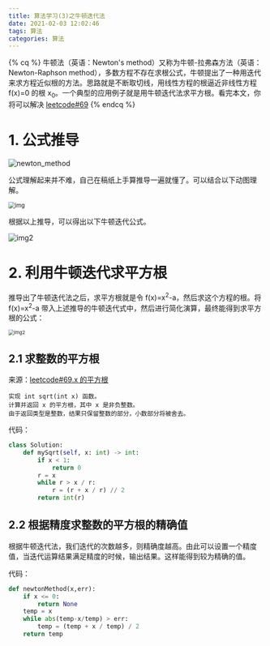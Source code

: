 ```yaml
---
title: 算法学习(3)之牛顿迭代法
date: 2021-02-03 12:02:46
tags: 算法
categories: 算法
---
```


{% cq %} 牛顿法（英语：Newton's method）又称为牛顿-拉弗森方法（英语：Newton-Raphson method），多数方程不存在求根公式，牛顿提出了一种用迭代来求方程近似根的方法。思路就是不断取切线，用线性方程的根逼近非线性方程 f(x)=0 的根 x<sub>0</sub>。一个典型的应用例子就是用牛顿迭代法求平方根。看完本文，你将可以解决 [leetcode#69](https://leetcode-cn.com/problems/sqrtx/) {% endcq %}

<!-- more -->

# 1. 公式推导

![newton_method](https://s3.ax1x.com/2021/02/03/yK5Z9K.png)

公式理解起来并不难，自己在稿纸上手算推导一遍就懂了。可以结合以下动图理解。

<img src="https://s3.ax1x.com/2021/02/03/yK5bvD.gif" alt="img" style="zoom: 80%;" />

根据以上推导，可以得出以下牛顿迭代公式。

<img src="https://s3.ax1x.com/2021/02/03/yKIoZj.png" alt="img2" style="zoom: 100%;" />

# 2. 利用牛顿迭代求平方根

推导出了牛顿迭代法之后，求平方根就是令 f(x)=x<sup>2</sup>-a，然后求这个方程的根。将 f(x)=x<sup>2</sup>-a 带入上述推导的牛顿迭代式中，然后进行简化演算，最终能得到求平方根的公式：

<img src="https://s3.ax1x.com/2021/02/03/yKTBEd.png" alt="img2" style="zoom: 67%;" />

## 2.1 求整数的平方根

来源：[leetcode#69.x 的平方根](https://leetcode-cn.com/problems/sqrtx/)

```
实现 int sqrt(int x) 函数。
计算并返回 x 的平方根，其中 x 是非负整数。
由于返回类型是整数，结果只保留整数的部分，小数部分将被舍去。
```

代码：

```python
class Solution:
    def mySqrt(self, x: int) -> int:
        if x < 1:
            return 0
        r = x
        while r > x / r:
            r = (r + x / r) // 2
        return int(r)
```

## 2.2 根据精度求整数的平方根的精确值

根据牛顿迭代法，我们迭代的次数越多，则精确度越高。由此可以设置一个精度值，当迭代运算结果满足精度的时候，输出结果。这样能得到较为精确的值。

代码：

```python
def newtonMethod(x,err):
    if x <= 0:
        return None
    temp = x
    while abs(temp-x/temp) > err:
        temp = (temp + x / temp) / 2
    return temp
```
